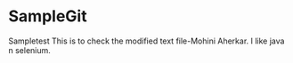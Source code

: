 # SampleGit
Sampletest
This is to check the modified text file-Mohini Aherkar.
I like java n selenium.
